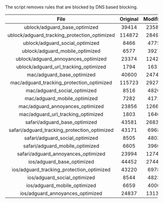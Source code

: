 The script removes rules that are blocked by DNS based blocking.


| File | Original | Modified |
|:----:|:-----:|:-----:|
| ublock/adguard_base_optimized | 39414 | 23586 |
| ublock/adguard_tracking_protection_optimized | 114872 | 28498 |
| ublock/adguard_social_optimized | 8466 | 4775 |
| ublock/adguard_mobile_optimized | 6577 | 3927 |
| ublock/adguard_annoyances_optimized | 23374 | 12420 |
| ublock/adguard_url_tracking_optimized | 1794 | 1631 |
| mac/adguard_base_optimized | 40600 | 24745 |
| mac/adguard_tracking_protection_optimized | 115723 | 29276 |
| mac/adguard_social_optimized | 8516 | 4820 |
| mac/adguard_mobile_optimized | 7282 | 4171 |
| mac/adguard_annoyances_optimized | 23856 | 12668 |
| mac/adguard_url_tracking_optimized | 1803 | 1640 |
| safari/adguard_base_optimized | 43581 | 26839 |
| safari/adguard_tracking_protection_optimized | 43171 | 6968 |
| safari/adguard_social_optimized | 8505 | 4803 |
| safari/adguard_mobile_optimized | 6605 | 3960 |
| safari/adguard_annoyances_optimized | 23994 | 12748 |
| ios/adguard_base_optimized | 44452 | 27443 |
| ios/adguard_tracking_protection_optimized | 43220 | 6978 |
| ios/adguard_social_optimized | 8544 | 4823 |
| ios/adguard_mobile_optimized | 6659 | 4000 |
| ios/adguard_annoyances_optimized | 24837 | 13139 |